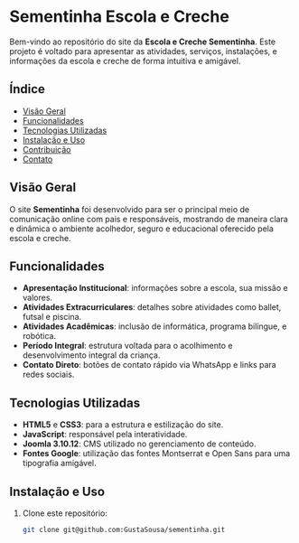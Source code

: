 # Sementinha Escola e Creche

Bem-vindo ao repositório do site da **Escola e Creche Sementinha**. Este projeto é voltado para apresentar as atividades, serviços, instalações, e informações da escola e creche de forma intuitiva e amigável.

## Índice
- [Visão Geral](#visão-geral)
- [Funcionalidades](#funcionalidades)
- [Tecnologias Utilizadas](#tecnologias-utilizadas)
- [Instalação e Uso](#instalação-e-uso)
- [Contribuição](#contribuição)
- [Contato](#contato)

## Visão Geral
O site **Sementinha** foi desenvolvido para ser o principal meio de comunicação online com pais e responsáveis, mostrando de maneira clara e dinâmica o ambiente acolhedor, seguro e educacional oferecido pela escola e creche. 

## Funcionalidades
- **Apresentação Institucional**: informações sobre a escola, sua missão e valores.
- **Atividades Extracurriculares**: detalhes sobre atividades como ballet, futsal e piscina.
- **Atividades Acadêmicas**: inclusão de informática, programa bilíngue, e robótica.
- **Período Integral**: estrutura voltada para o acolhimento e desenvolvimento integral da criança.
- **Contato Direto**: botões de contato rápido via WhatsApp e links para redes sociais.

## Tecnologias Utilizadas
- **HTML5** e **CSS3**: para a estrutura e estilização do site.
- **JavaScript**: responsável pela interatividade.
- **Joomla 3.10.12**: CMS utilizado no gerenciamento de conteúdo.
- **Fontes Google**: utilização das fontes Montserrat e Open Sans para uma tipografia amigável.

## Instalação e Uso
1. Clone este repositório:
   ```bash
   git clone git@github.com:GustaSousa/sementinha.git